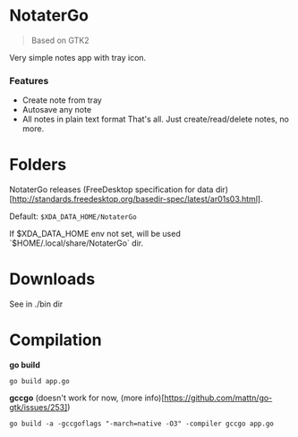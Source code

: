 # NotaterGo

> Based on GTK2

Very simple notes app with tray icon.

### Features

* Create note from tray
* Autosave any note
* All notes in plain text format
That's all. Just create/read/delete notes, no more.

# Folders
NotaterGo releases (FreeDesktop specification for data dir)[http://standards.freedesktop.org/basedir-spec/latest/ar01s03.html].

Default: `$XDA_DATA_HOME/NotaterGo`

If $XDA_DATA_HOME env not set, will be used `$HOME/.local/share/NotaterGo` dir.

# Downloads

See in ./bin dir

# Compilation

**go build**
```
go build app.go
```

**gccgo** (doesn't work for now, (more info)[https://github.com/mattn/go-gtk/issues/253])
```
go build -a -gccgoflags "-march=native -O3" -compiler gccgo app.go
```

